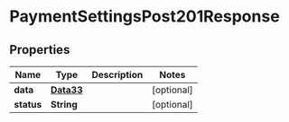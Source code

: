 

# PaymentSettingsPost201Response


## Properties

Name | Type | Description | Notes
------------ | ------------- | ------------- | -------------
**data** | [**Data33**](Data33.md) |  |  [optional]
**status** | **String** |  |  [optional]



